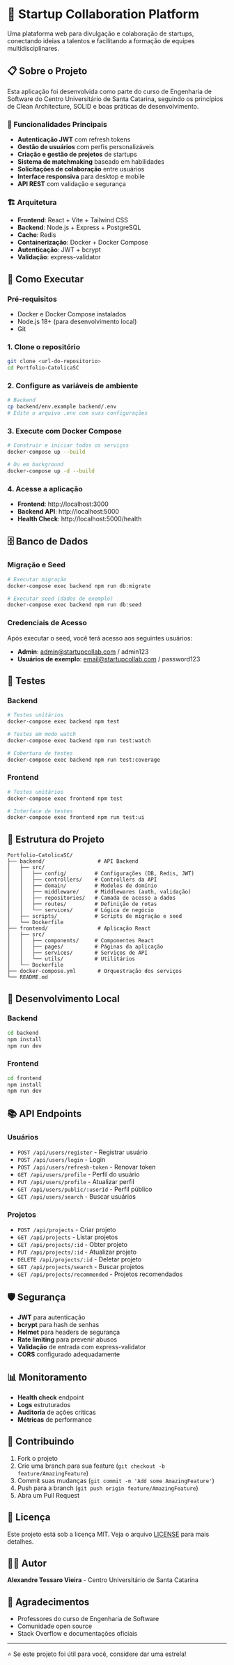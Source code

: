 # 🚀 Startup Collaboration Platform

Uma plataforma web para divulgação e colaboração de startups, conectando ideias a talentos e facilitando a formação de equipes multidisciplinares.

## 📋 Sobre o Projeto

Esta aplicação foi desenvolvida como parte do curso de Engenharia de Software do Centro Universitário de Santa Catarina, seguindo os princípios de Clean Architecture, SOLID e boas práticas de desenvolvimento.

### 🎯 Funcionalidades Principais

- **Autenticação JWT** com refresh tokens
- **Gestão de usuários** com perfis personalizáveis
- **Criação e gestão de projetos** de startups
- **Sistema de matchmaking** baseado em habilidades
- **Solicitações de colaboração** entre usuários
- **Interface responsiva** para desktop e mobile
- **API REST** com validação e segurança

### 🏗️ Arquitetura

- **Frontend**: React + Vite + Tailwind CSS
- **Backend**: Node.js + Express + PostgreSQL
- **Cache**: Redis
- **Containerização**: Docker + Docker Compose
- **Autenticação**: JWT + bcrypt
- **Validação**: express-validator

## 🚀 Como Executar

### Pré-requisitos

- Docker e Docker Compose instalados
- Node.js 18+ (para desenvolvimento local)
- Git

### 1. Clone o repositório

```bash
git clone <url-do-repositorio>
cd Portfolio-CatolicaSC
```

### 2. Configure as variáveis de ambiente

```bash
# Backend
cp backend/env.example backend/.env
# Edite o arquivo .env com suas configurações
```

### 3. Execute com Docker Compose

```bash
# Construir e iniciar todos os serviços
docker-compose up --build

# Ou em background
docker-compose up -d --build
```

### 4. Acesse a aplicação

- **Frontend**: http://localhost:3000
- **Backend API**: http://localhost:5000
- **Health Check**: http://localhost:5000/health

## 🗄️ Banco de Dados

### Migração e Seed

```bash
# Executar migração
docker-compose exec backend npm run db:migrate

# Executar seed (dados de exemplo)
docker-compose exec backend npm run db:seed
```

### Credenciais de Acesso

Após executar o seed, você terá acesso aos seguintes usuários:

- **Admin**: admin@startupcollab.com / admin123
- **Usuários de exemplo**: email@startupcollab.com / password123

## 🧪 Testes

### Backend

```bash
# Testes unitários
docker-compose exec backend npm test

# Testes em modo watch
docker-compose exec backend npm run test:watch

# Cobertura de testes
docker-compose exec backend npm run test:coverage
```

### Frontend

```bash
# Testes unitários
docker-compose exec frontend npm test

# Interface de testes
docker-compose exec frontend npm run test:ui
```

## 📁 Estrutura do Projeto

```
Portfolio-CatolicaSC/
├── backend/                 # API Backend
│   ├── src/
│   │   ├── config/         # Configurações (DB, Redis, JWT)
│   │   ├── controllers/    # Controllers da API
│   │   ├── domain/         # Modelos de domínio
│   │   ├── middleware/     # Middlewares (auth, validação)
│   │   ├── repositories/   # Camada de acesso a dados
│   │   ├── routes/         # Definição de rotas
│   │   └── services/       # Lógica de negócio
│   ├── scripts/            # Scripts de migração e seed
│   └── Dockerfile
├── frontend/                # Aplicação React
│   ├── src/
│   │   ├── components/     # Componentes React
│   │   ├── pages/          # Páginas da aplicação
│   │   ├── services/       # Serviços de API
│   │   └── utils/          # Utilitários
│   └── Dockerfile
├── docker-compose.yml       # Orquestração dos serviços
└── README.md
```

## 🔧 Desenvolvimento Local

### Backend

```bash
cd backend
npm install
npm run dev
```

### Frontend

```bash
cd frontend
npm install
npm run dev
```

## 📚 API Endpoints

### Usuários

- `POST /api/users/register` - Registrar usuário
- `POST /api/users/login` - Login
- `POST /api/users/refresh-token` - Renovar token
- `GET /api/users/profile` - Perfil do usuário
- `PUT /api/users/profile` - Atualizar perfil
- `GET /api/users/public/:userId` - Perfil público
- `GET /api/users/search` - Buscar usuários

### Projetos

- `POST /api/projects` - Criar projeto
- `GET /api/projects` - Listar projetos
- `GET /api/projects/:id` - Obter projeto
- `PUT /api/projects/:id` - Atualizar projeto
- `DELETE /api/projects/:id` - Deletar projeto
- `GET /api/projects/search` - Buscar projetos
- `GET /api/projects/recommended` - Projetos recomendados

## 🛡️ Segurança

- **JWT** para autenticação
- **bcrypt** para hash de senhas
- **Helmet** para headers de segurança
- **Rate limiting** para prevenir abusos
- **Validação** de entrada com express-validator
- **CORS** configurado adequadamente

## 📊 Monitoramento

- **Health check** endpoint
- **Logs** estruturados
- **Auditoria** de ações críticas
- **Métricas** de performance

## 🤝 Contribuindo

1. Fork o projeto
2. Crie uma branch para sua feature (`git checkout -b feature/AmazingFeature`)
3. Commit suas mudanças (`git commit -m 'Add some AmazingFeature'`)
4. Push para a branch (`git push origin feature/AmazingFeature`)
5. Abra um Pull Request

## 📝 Licença

Este projeto está sob a licença MIT. Veja o arquivo [LICENSE](LICENSE) para mais detalhes.

## 👨‍💻 Autor

**Alexandre Tessaro Vieira** - Centro Universitário de Santa Catarina

## 🙏 Agradecimentos

- Professores do curso de Engenharia de Software
- Comunidade open source
- Stack Overflow e documentações oficiais

---

⭐ Se este projeto foi útil para você, considere dar uma estrela!
